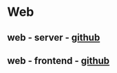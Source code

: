 # Web

## web - server - [github](https://github.com/simjaeik/Pets/tree/develop/web/server)

## web - frontend - [github](https://github.com/simjaeik/Pets/tree/develop/web/client)







